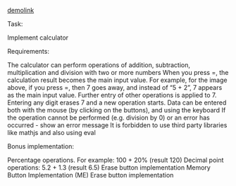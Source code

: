 [demolink]()

Task:

Implement calculator

Requirements:

The calculator can perform operations of addition, subtraction, multiplication and division with two or more numbers
When you press =, the calculation result becomes the main input value. For example, for the image above, if you press =, then 7 goes away, and instead of “5 + 2”, 7 appears as the main input value. Further entry of other operations is applied to 7. Entering any digit erases 7 and a new operation starts.
Data can be entered both with the mouse (by clicking on the buttons), and using the keyboard
If the operation cannot be performed (e.g. division by 0) or an error has occurred - show an error message
It is forbidden to use third party libraries like mathjs and also using eval

Bonus implementation:

Percentage operations. For example: 100 + 20% (result 120)
Decimal point operations: 5.2 + 1.3 (result 6.5)
Erase button implementation
Memory Button Implementation (ME)
Erase button implementation